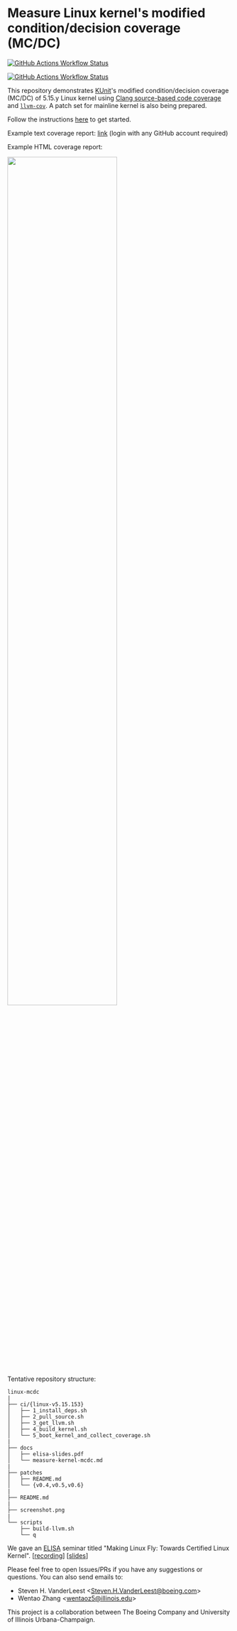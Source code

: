 # Measure Linux kernel's modified condition/decision coverage (MC/DC)

[![GitHub Actions Workflow Status](https://img.shields.io/github/actions/workflow/status/xlab-uiuc/linux-mcdc/llvm-trunk-linux-mainline.yml?label=LLVM%20trunk%2BLinux%20mainline)](https://github.com/xlab-uiuc/linux-mcdc/actions/workflows/llvm-trunk-linux-mainline.yml)

[![GitHub Actions Workflow Status](https://img.shields.io/github/actions/workflow/status/xlab-uiuc/linux-mcdc/llvm-trunk-linux-v5.15.153.yml?label=LLVM%20trunk%2BLinux%20v5.15.153)](https://github.com/xlab-uiuc/linux-mcdc/actions/workflows/llvm-trunk-linux-v5.15.153.yml)

This repository demonstrates [KUnit](https://docs.kernel.org/dev-tools/kunit/index.html)'s
modified condition/decision coverage (MC/DC) of 5.15.y Linux kernel using
[Clang source-based code coverage](https://clang.llvm.org/docs/SourceBasedCodeCoverage.html)
and [`llvm-cov`](https://llvm.org/docs/CommandGuide/llvm-cov.html). A patch set
for mainline kernel is also being prepared.

<!--
Primary
development of the kernel patch set is being performed in the [xlab-uiuc/llvm-cov](https://github.com/xlab-uiuc/linux-cov)
project.
-->

Follow the instructions [here](docs/measure-kernel-mcdc.md) to get started.

Example text coverage report: [link](https://github.com/xlab-uiuc/linux-mcdc/actions/runs/10013137034/job/27681036852#step:8:7) (login with any GitHub account required)

Example HTML coverage report:

<img src="screenshot.png" width="70%">

Tentative repository structure:

```text
linux-mcdc
|
├── ci/{linux-v5.15.153}
│   ├── 1_install_deps.sh
│   ├── 2_pull_source.sh
│   ├── 3_get_llvm.sh
│   ├── 4_build_kernel.sh
│   └── 5_boot_kernel_and_collect_coverage.sh
|
├── docs
│   ├── elisa-slides.pdf
│   └── measure-kernel-mcdc.md
|
├── patches
│   ├── README.md
│   └── {v0.4,v0.5,v0.6}
|
├── README.md
|
├── screenshot.png
|
└── scripts
    ├── build-llvm.sh
    └── q
```

We gave an [ELISA](https://elisa.tech/) seminar titled "Making Linux Fly: Towards Certified Linux
Kernel".
[[recording](https://elisa.tech/blog/2024/05/28/making-linux-fly-towards-certified-linux-kernel/)]
[[slides](./docs/elisa-slides.pdf)]

Please feel free to open Issues/PRs if you have any suggestions or questions.
You can also send emails to:

- Steven H. VanderLeest \<Steven.H.VanderLeest@boeing.com\>
- Wentao Zhang \<wentaoz5@illinois.edu\>

This project is a collaboration between The Boeing Company and University of
Illinois Urbana-Champaign.
